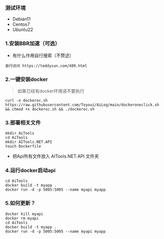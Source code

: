 ### 测试环境
- Debian11
- Centos7
- Ubuntu22
### 1.安装BBR加速（可选）
- 有什么作用自行搜索（不赘述）
```shell
自行访问 https://teddysun.com/489.html
```
### 2.一键安装docker
> 如果已经有docker环境请不要执行
```shell
curl -o dockeroc.sh https://raw.githubusercontent.com/Toyoui/AiLog/main/dockeroneclick.sh && chmod +x dockeroc.sh && ./dockeroc.sh
```

### 3.部署相关文件
```shell
mkdir AiTools
cd AiTools
mkdir AITools.NET.API
touch Dockerfile
```
- 把Api所有文件放入 AITools.NET.API 文件夹

### 4.运行docker启动api
```shell
cd AiTools
docker build -t myapp .
docker run -d -p 5005:5005 --name myapi myapp
```
### 5.如何更新？
```shell
docker kill myapi
docker rm myapi
cd AiTools
docker build -t myapp .
docker run -d -p 5005:5005 --name myapi myapp
```
